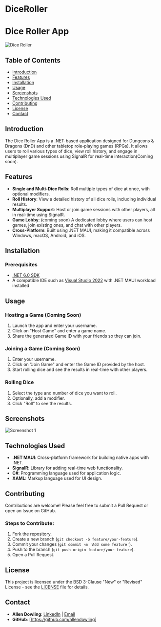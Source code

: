 # DiceRoller
# Dice Roller App

![Dice Roller](https://github.com/allendowling/MssaDiceRoller/blob/main/screenshots/logo3.png) 

## Table of Contents

- [Introduction](#introduction)
- [Features](#features)
- [Installation](#installation)
- [Usage](#usage)
- [Screenshots](#screenshots)
- [Technologies Used](#technologies-used)
- [Contributing](#contributing)
- [License](#license)
- [Contact](#contact)

## Introduction

The Dice Roller App is a .NET-based application designed for Dungeons & Dragons (DnD) and other tabletop role-playing games (RPGs). It allows users to roll various types of dice, view roll history, and engage in multiplayer game sessions using SignalR for real-time interaction(Coming soon).

## Features

- **Single and Multi-Dice Rolls**: Roll multiple types of dice at once, with optional modifiers.
- **Roll History**: View a detailed history of all dice rolls, including individual results.
- **Multiplayer Support**: Host or join game sessions with other players, all in real-time using SignalR.
- **Game Lobby**: (coming soon) A dedicated lobby where users can host games, join existing ones, and chat with other players.
- **Cross-Platform**: Built using .NET MAUI, making it compatible across Windows, macOS, Android, and iOS.

## Installation

### Prerequisites

- [.NET 6.0 SDK](https://dotnet.microsoft.com/download/dotnet/6.0)
- A compatible IDE such as [Visual Studio 2022](https://visualstudio.microsoft.com/) with .NET MAUI workload installed

## Usage

### Hosting a Game (Coming Soon)

1. Launch the app and enter your username.
2. Click on "Host Game" and enter a game name.
3. Share the generated Game ID with your friends so they can join.

### Joining a Game (Coming Soon)

1. Enter your username.
2. Click on "Join Game" and enter the Game ID provided by the host.
3. Start rolling dice and see the results in real-time with other players.

### Rolling Dice

1. Select the type and number of dice you want to roll.
2. Optionally, add a modifier.
3. Click "Roll" to see the results.

## Screenshots

![Screenshot 1](https://github.com/allendowling/MssaDiceRoller/blob/main/gif/DiceRollgif.gif)



## Technologies Used

- **.NET MAUI**: Cross-platform framework for building native apps with .NET.
- **SignalR**: Library for adding real-time web functionality.
- **C#**: Programming language used for application logic.
- **XAML**: Markup language used for UI design.

## Contributing

Contributions are welcome! Please feel free to submit a Pull Request or open an Issue on GitHub.

### Steps to Contribute:

1. Fork the repository.
2. Create a new branch (`git checkout -b feature/your-feature`).
3. Commit your changes (`git commit -m 'Add some feature'`).
4. Push to the branch (`git push origin feature/your-feature`).
5. Open a Pull Request.

## License

This project is licensed under the BSD 3-Clause "New" or "Revised" License - see the [LICENSE](LICENSE) file for details.

## Contact

- **Allen Dowling**: [LinkedIn](www.linkedin.com/in/allen-dowling) | [Email](mailto:allen.dowling@outlook.com)
- **GitHub**: [https://github.com/allendowling]
